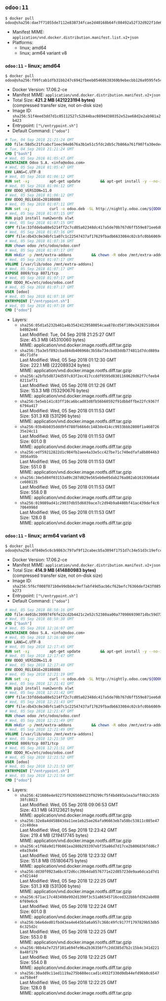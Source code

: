 ## `odoo:11`

```console
$ docker pull odoo@sha256:dae7f71055de7112e838734fcae2d40168b64fc08492a52f32d922f1de6ec721
```

-	Manifest MIME: `application/vnd.docker.distribution.manifest.list.v2+json`
-	Platforms:
	-	linux; amd64
	-	linux; arm64 variant v8

### `odoo:11` - linux; amd64

```console
$ docker pull odoo@sha256:f99fcab1dfb31bb247c6942fbeeb05468638369b9ebecbb126a9595fe5cddca1
```

-	Docker Version: 17.06.2-ce
-	Manifest MIME: `application/vnd.docker.distribution.manifest.v2+json`
-	Total Size: **421.2 MB (421223194 bytes)**  
	(compressed transfer size, not on-disk size)
-	Image ID: `sha256:51f4eed3dd7d1c05112527c52b44bac0894d380352e52ae68d2e2ab981a2b423`
-	Entrypoint: `["\/entrypoint.sh"]`
-	Default Command: `["odoo"]`

```dockerfile
# Tue, 04 Sep 2018 21:21:24 GMT
ADD file:58d5c21fcabcf1eec94e8676a3b1e51c5fdc2db5c7b866a761f907fa30ede4d8 in / 
# Tue, 04 Sep 2018 21:21:24 GMT
CMD ["bash"]
# Wed, 05 Sep 2018 01:05:47 GMT
MAINTAINER Odoo S.A. <info@odoo.com>
# Wed, 05 Sep 2018 01:05:47 GMT
ENV LANG=C.UTF-8
# Wed, 05 Sep 2018 01:06:12 GMT
RUN set -x;         apt-get update         && apt-get install -y --no-install-recommends             ca-certificates             curl             node-less             python3-pip             python3-setuptools             python3-renderpm             libssl1.0-dev             xz-utils             python3-watchdog         && curl -o wkhtmltox.tar.xz -SL https://github.com/wkhtmltopdf/wkhtmltopdf/releases/download/0.12.4/wkhtmltox-0.12.4_linux-generic-amd64.tar.xz         && echo '3f923f425d345940089e44c1466f6408b9619562 wkhtmltox.tar.xz' | sha1sum -c -         && tar xvf wkhtmltox.tar.xz         && cp wkhtmltox/lib/* /usr/local/lib/         && cp wkhtmltox/bin/* /usr/local/bin/         && cp -r wkhtmltox/share/man/man1 /usr/local/share/man/
# Wed, 05 Sep 2018 01:06:12 GMT
ENV ODOO_VERSION=11.0
# Wed, 05 Sep 2018 01:06:12 GMT
ENV ODOO_RELEASE=20180808
# Wed, 05 Sep 2018 01:07:11 GMT
RUN set -x;         curl -o odoo.deb -SL http://nightly.odoo.com/${ODOO_VERSION}/nightly/deb/odoo_${ODOO_VERSION}.${ODOO_RELEASE}_all.deb         && echo 'a48d588b76fd642ac9e1af63a38e4d87ee20531a odoo.deb' | sha1sum -c -         && dpkg --force-depends -i odoo.deb         && apt-get update         && apt-get -y install -f --no-install-recommends         && rm -rf /var/lib/apt/lists/* odoo.deb
# Wed, 05 Sep 2018 01:07:15 GMT
RUN pip3 install num2words xlwt
# Wed, 05 Sep 2018 01:07:15 GMT
COPY file:33fddeba88e5214ff2c7cd05a02348dc417a5de70b767d6ff559e871ee6d046a in / 
# Wed, 05 Sep 2018 01:07:16 GMT
COPY file:db43c8e34bfc1a07c1c22547437af17629fbadb6633084c02cbfc0bb6069c9fd in /etc/odoo/ 
# Wed, 05 Sep 2018 01:07:16 GMT
RUN chown odoo /etc/odoo/odoo.conf
# Wed, 05 Sep 2018 01:07:17 GMT
RUN mkdir -p /mnt/extra-addons         && chown -R odoo /mnt/extra-addons
# Wed, 05 Sep 2018 01:07:17 GMT
VOLUME [/var/lib/odoo /mnt/extra-addons]
# Wed, 05 Sep 2018 01:07:17 GMT
EXPOSE 8069/tcp 8071/tcp
# Wed, 05 Sep 2018 01:07:17 GMT
ENV ODOO_RC=/etc/odoo/odoo.conf
# Wed, 05 Sep 2018 01:07:17 GMT
USER [odoo]
# Wed, 05 Sep 2018 01:07:18 GMT
ENTRYPOINT ["/entrypoint.sh"]
# Wed, 05 Sep 2018 01:07:18 GMT
CMD ["odoo"]
```

-	Layers:
	-	`sha256:05d1a5232b461a4b35424129580054caa878cd56f100e34282510bd4b4082e4d`  
		Last Modified: Tue, 04 Sep 2018 21:25:27 GMT  
		Size: 45.3 MB (45310060 bytes)  
		MIME: application/vnd.docker.image.rootfs.diff.tar.gzip
	-	`sha256:75a3e5f892cbad84db406968c3b58a734cbd83ddb774811d7dcd889a46c71dfe`  
		Last Modified: Wed, 05 Sep 2018 01:12:30 GMT  
		Size: 222.1 MB (222089324 bytes)  
		MIME: application/vnd.docker.image.rootfs.diff.tar.gzip
	-	`sha256:a2bfb5d8724d597c83f2ec417ccddf0595d8301160620d62f7cfeeb48211af71`  
		Last Modified: Wed, 05 Sep 2018 01:12:26 GMT  
		Size: 153.3 MB (153290676 bytes)  
		MIME: application/vnd.docker.image.rootfs.diff.tar.gzip
	-	`sha256:5e5eb141c83ff10ca6bcad03d8fb56b60592f91dbbdffbe22fc9367f6794a417`  
		Last Modified: Wed, 05 Sep 2018 01:11:53 GMT  
		Size: 531.3 KB (531296 bytes)  
		MIME: application/vnd.docker.image.rootfs.diff.tar.gzip
	-	`sha256:03b4bb035ddd9fd788fb666dc1483de414cc9933bbb2800f1a46072635e24c11`  
		Last Modified: Wed, 05 Sep 2018 01:11:53 GMT  
		Size: 601.0 B  
		MIME: application/vnd.docker.image.rootfs.diff.tar.gzip
	-	`sha256:edf59212822d1c984fb2aee4a33e5cc427be71c740edfafa8b0044b33056a95b`  
		Last Modified: Wed, 05 Sep 2018 01:11:53 GMT  
		Size: 551.0 B  
		MIME: application/vnd.docker.image.rootfs.diff.tar.gzip
	-	`sha256:34e5d84f03153a89c287d029e565eb0e05dab276a802ab1619366a64ce608135`  
		Last Modified: Wed, 05 Sep 2018 01:11:53 GMT  
		Size: 558.0 B  
		MIME: application/vnd.docker.image.rootfs.diff.tar.gzip
	-	`sha256:019089ad41c29037db55d6039ace7c2d94b9a8480bf41ac439def4c67064998d`  
		Last Modified: Wed, 05 Sep 2018 01:11:53 GMT  
		Size: 128.0 B  
		MIME: application/vnd.docker.image.rootfs.diff.tar.gzip

### `odoo:11` - linux; arm64 variant v8

```console
$ docker pull odoo@sha256:4f840e5c6cb9863c797af9f12cabecb5a3094f1751d7c34e51d3c19efcc088aa
```

-	Docker Version: 17.06.2-ce
-	Manifest MIME: `application/vnd.docker.distribution.manifest.v2+json`
-	Total Size: **414.9 MB (414880983 bytes)**  
	(compressed transfer size, not on-disk size)
-	Image ID: `sha256:5f6cf008f071b0e99dbb4c9ef7abf49d5acb6cf62befc76366def243f085b273`
-	Entrypoint: `["\/entrypoint.sh"]`
-	Default Command: `["odoo"]`

```dockerfile
# Wed, 05 Sep 2018 08:50:16 GMT
ADD file:4e01bc399974f6fe22cd2b4421c2e52c52380aa00a770986939071dbc59d734e in / 
# Wed, 05 Sep 2018 08:50:30 GMT
CMD ["bash"]
# Wed, 05 Sep 2018 12:16:07 GMT
MAINTAINER Odoo S.A. <info@odoo.com>
# Wed, 05 Sep 2018 12:16:08 GMT
ENV LANG=C.UTF-8
# Wed, 05 Sep 2018 12:17:45 GMT
RUN set -x;         apt-get update         && apt-get install -y --no-install-recommends             ca-certificates             curl             node-less             python3-pip             python3-setuptools             python3-renderpm             libssl1.0-dev             xz-utils             python3-watchdog         && curl -o wkhtmltox.tar.xz -SL https://github.com/wkhtmltopdf/wkhtmltopdf/releases/download/0.12.4/wkhtmltox-0.12.4_linux-generic-amd64.tar.xz         && echo '3f923f425d345940089e44c1466f6408b9619562 wkhtmltox.tar.xz' | sha1sum -c -         && tar xvf wkhtmltox.tar.xz         && cp wkhtmltox/lib/* /usr/local/lib/         && cp wkhtmltox/bin/* /usr/local/bin/         && cp -r wkhtmltox/share/man/man1 /usr/local/share/man/
# Wed, 05 Sep 2018 12:17:47 GMT
ENV ODOO_VERSION=11.0
# Wed, 05 Sep 2018 12:17:48 GMT
ENV ODOO_RELEASE=20180808
# Wed, 05 Sep 2018 12:21:19 GMT
RUN set -x;         curl -o odoo.deb -SL http://nightly.odoo.com/${ODOO_VERSION}/nightly/deb/odoo_${ODOO_VERSION}.${ODOO_RELEASE}_all.deb         && echo 'a48d588b76fd642ac9e1af63a38e4d87ee20531a odoo.deb' | sha1sum -c -         && dpkg --force-depends -i odoo.deb         && apt-get update         && apt-get -y install -f --no-install-recommends         && rm -rf /var/lib/apt/lists/* odoo.deb
# Wed, 05 Sep 2018 12:21:41 GMT
RUN pip3 install num2words xlwt
# Wed, 05 Sep 2018 12:21:42 GMT
COPY file:33fddeba88e5214ff2c7cd05a02348dc417a5de70b767d6ff559e871ee6d046a in / 
# Wed, 05 Sep 2018 12:21:43 GMT
COPY file:db43c8e34bfc1a07c1c22547437af17629fbadb6633084c02cbfc0bb6069c9fd in /etc/odoo/ 
# Wed, 05 Sep 2018 12:21:47 GMT
RUN chown odoo /etc/odoo/odoo.conf
# Wed, 05 Sep 2018 12:21:49 GMT
RUN mkdir -p /mnt/extra-addons         && chown -R odoo /mnt/extra-addons
# Wed, 05 Sep 2018 12:21:49 GMT
VOLUME [/var/lib/odoo /mnt/extra-addons]
# Wed, 05 Sep 2018 12:21:50 GMT
EXPOSE 8069/tcp 8071/tcp
# Wed, 05 Sep 2018 12:21:51 GMT
ENV ODOO_RC=/etc/odoo/odoo.conf
# Wed, 05 Sep 2018 12:21:52 GMT
USER [odoo]
# Wed, 05 Sep 2018 12:21:53 GMT
ENTRYPOINT ["/entrypoint.sh"]
# Wed, 05 Sep 2018 12:21:54 GMT
CMD ["odoo"]
```

-	Layers:
	-	`sha256:421608e4e92275f9265604523f9299cf5f4bd493a1ea3affd62c265b38fc8823`  
		Last Modified: Wed, 05 Sep 2018 09:06:53 GMT  
		Size: 43.1 MB (43123621 bytes)  
		MIME: application/vnd.docker.image.rootfs.diff.tar.gzip
	-	`sha256:32e8a4d458843da11ee1eb25ae26afa96663eb7a58bc53811c085e47c2c40dea`  
		Last Modified: Wed, 05 Sep 2018 12:23:42 GMT  
		Size: 219.4 MB (219417745 bytes)  
		MIME: application/vnd.docker.image.rootfs.diff.tar.gzip
	-	`sha256:e1f68a9d1f9b061ea280b293397ebf35a86d7d17ce2b806836fdd6c7e8a19a94`  
		Last Modified: Wed, 05 Sep 2018 12:23:32 GMT  
		Size: 151.8 MB (151806475 bytes)  
		MIME: application/vnd.docker.image.rootfs.diff.tar.gzip
	-	`sha256:dd30f0923a6bc672d6cc39b4da8576771e22d85723de9aa6dca1d7d1e7d2144d`  
		Last Modified: Wed, 05 Sep 2018 12:22:25 GMT  
		Size: 531.3 KB (531306 bytes)  
		MIME: application/vnd.docker.image.rootfs.diff.tar.gzip
	-	`sha256:671ac17c483498e992d1390f3c51a86545716ced322bbbfd362abd086f69e6c6`  
		Last Modified: Wed, 05 Sep 2018 12:22:24 GMT  
		Size: 601.0 B  
		MIME: application/vnd.docker.image.rootfs.diff.tar.gzip
	-	`sha256:b6e6ded01fbd43ea4e645b5a6a957c368c49fc9177f1797829b53db56c325d2c`  
		Last Modified: Wed, 05 Sep 2018 12:22:25 GMT  
		Size: 553.0 B  
		MIME: application/vnd.docker.image.rootfs.diff.tar.gzip
	-	`sha256:98b4a7e725f101a694fe96a2b36356ffc2dd385d7b2c15b4c341d2218a48f179`  
		Last Modified: Wed, 05 Sep 2018 12:22:25 GMT  
		Size: 554.0 B  
		MIME: application/vnd.docker.image.rootfs.diff.tar.gzip
	-	`sha256:30add9c11ed1119a275b688eccad1c4932f330d0db44efd96b0c6547aa758e4f`  
		Last Modified: Wed, 05 Sep 2018 12:22:25 GMT  
		Size: 128.0 B  
		MIME: application/vnd.docker.image.rootfs.diff.tar.gzip
